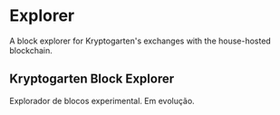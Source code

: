 # Explorer
A block explorer for Kryptogarten's exchanges with the house-hosted blockchain. 

## Kryptogarten Block Explorer

Explorador de blocos experimental. Em evolução. 